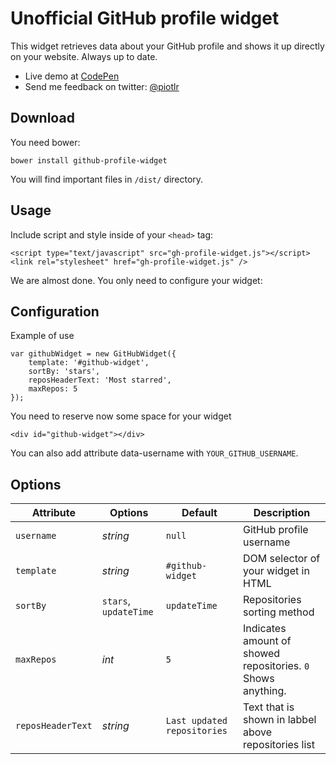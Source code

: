 # Unofficial GitHub profile widget

This widget retrieves data about your GitHub profile and shows it up directly on your website. Always up to date.

- Live demo at [CodePen](http://codepen.io/piotrl/pen/cwbgJ)
- Send me feedback on twitter: [@piotlr](http://twitter.com/piotlr)

## Download
You need bower:
```
bower install github-profile-widget
```
You will find important files in `/dist/` directory.

## Usage

Include script and style inside of your `<head>` tag:
```
<script type="text/javascript" src="gh-profile-widget.js"></script>
<link rel="stylesheet" href="gh-profile-widget.js" />
```
We are almost done. You only need to configure your widget:

## Configuration
Example of use
```
var githubWidget = new GitHubWidget({
	template: '#github-widget',
	sortBy: 'stars',
	reposHeaderText: 'Most starred',
	maxRepos: 5
});
```

You need to reserve now some space for your widget
```
<div id="github-widget"></div>
```
You can also add attribute data-username with `YOUR_GITHUB_USERNAME`.

## Options   

Attribute  | Options                   | Default             | Description
---        | ---                       | ---                 | ---
`username` | *string*				   | `null`              | GitHub profile username
`template` | *string*                  | `#github-widget`    | DOM selector of your widget in HTML
`sortBy`   | `stars`, `updateTime`     | `updateTime`        | Repositories sorting method
`maxRepos` | *int*			           | `5`				 | Indicates amount of showed repositories. `0` Shows anything.
`reposHeaderText`     | *string*       | `Last updated repositories`| Text that is shown in labbel above repositories list                           
